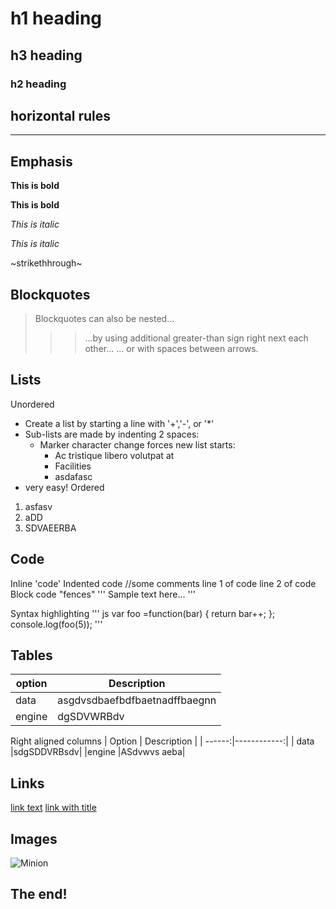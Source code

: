 #  h1  heading
## h3 heading
###  h2  heading

## horizontal rules

-------

## Emphasis

**This is bold**

__This is bold__

*This is italic*

_This is italic_

~strikethhrough~

## Blockquotes
> Blockquotes can also be nested...
> >> ...by using additional greater-than sign right next each other...
> > > ... or with spaces between arrows.

## Lists

Unordered

+ Create a list by starting a line with '+','-', or '*'
+ Sub-lists are made by indenting 2 spaces:
    - Marker character change forces new list starts:
        * Ac tristique libero volutpat at
        * Facilities
        - asdafasc
+ very easy!
Ordered
1. asfasv
2. aDD
3. SDVAEERBA

## Code
Inline 'code'
Indented code
    //some comments
    line 1 of code
    line 2 of code
Block code "fences"
'''
Sample text here...
'''

Syntax highlighting
''' js
var foo =function(bar) {
return bar++;
};
console.log(foo(5));
'''

## Tables

| option | Description |
| ------ | ----------- |
| data   | asgdvsdbaefbdfbaetnadffbaegnn|
| engine | dgSDVWRBdv|

Right aligned columns
| Option | Description |
| ------:|------------:|
| data   |sdgSDDVRBsdv|
|engine  |ASdvwvs  aeba|

## Links

[link text](https://www.linkedin.com/in/ayush-rai-0244341ba/)
[link with title](https://www.linkedin.com/in/ayush-rai-0244341ba/ "Title text")

## Images
![Minion](link)
## The end!
